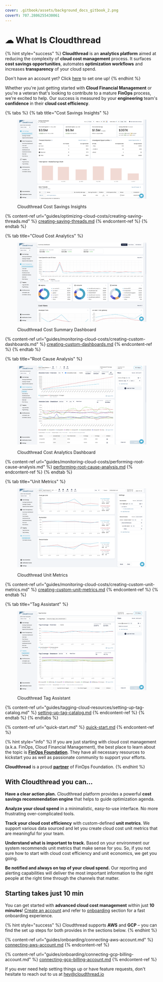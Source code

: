 ```yaml
---
cover: .gitbook/assets/background_docs_gitbook_2.png
coverY: 707.2806255430061
---
```


# ☁ What Is Cloudthread

{% hint style="success" %}
**Cloudthread** is an **analytics platform** aimed at reducing the complexity of **cloud cost management** process. It surfaces **cost savings opportunities**, automates **optimization workflows** and increases **transparency** of your cloud spend.

Don't have an account yet? Click [here](https://app.core.cloudthread.io/sign-up) to set one up!
{% endhint %}

Whether you're just getting started with **Cloud Financial Management** or you're a veteran that's looking to contribute to a mature **FinOps** process, we're excited to help. Our success is measured by your **engineering** team's **confidence** in their **cloud cost efficiency**.

{% tabs %}
{% tab title="Cost Savings Insights" %}
<figure><img src=".gitbook/assets/what-is-cloudthread-1-savings-hub.png" alt=""><figcaption><p>Cloudthread Cost Savings Insights</p></figcaption></figure>

{% content-ref url="guides/optimizing-cloud-costs/creating-saving-threads.md" %}
[creating-saving-threads.md](guides/optimizing-cloud-costs/creating-saving-threads.md)
{% endcontent-ref %}
{% endtab %}

{% tab title="Cloud Cost Analytics" %}
<figure><img src=".gitbook/assets/what-is-cloudthread-1-cost-lab.png" alt=""><figcaption><p>Cloudthread Cost Summary Dashboard</p></figcaption></figure>

{% content-ref url="guides/monitoring-cloud-costs/creating-custom-dashboards.md" %}
[creating-custom-dashboards.md](guides/monitoring-cloud-costs/creating-custom-dashboards.md)
{% endcontent-ref %}
{% endtab %}

{% tab title="Root Cause Analysis" %}
<figure><img src=".gitbook/assets/what-is-cloudthread-1-cost-lab-filter.png" alt=""><figcaption><p>Cloudthread Cost Analytics Dashboard</p></figcaption></figure>

{% content-ref url="guides/monitoring-cloud-costs/performing-root-cause-analysis.md" %}
[performing-root-cause-analysis.md](guides/monitoring-cloud-costs/performing-root-cause-analysis.md)
{% endcontent-ref %}
{% endtab %}

{% tab title="Unit Metrics" %}
<figure><img src=".gitbook/assets/what-is-cloudthread-1-unit-metrics.png" alt=""><figcaption><p>Cloudthread Unit Metrics</p></figcaption></figure>

{% content-ref url="guides/monitoring-cloud-costs/creating-custom-unit-metrics.md" %}
[creating-custom-unit-metrics.md](guides/monitoring-cloud-costs/creating-custom-unit-metrics.md)
{% endcontent-ref %}
{% endtab %}

{% tab title="Tag Assistant" %}
<figure><img src=".gitbook/assets/what-is-cloudthread-1-tags.png" alt=""><figcaption><p>Cloudthread Tag Assistant</p></figcaption></figure>

{% content-ref url="guides/tagging-cloud-resources/setting-up-tag-catalog.md" %}
[setting-up-tag-catalog.md](guides/tagging-cloud-resources/setting-up-tag-catalog.md)
{% endcontent-ref %}
{% endtab %}
{% endtabs %}

{% content-ref url="quick-start.md" %}
[quick-start.md](quick-start.md)
{% endcontent-ref %}

{% hint style="info" %}
If you are just starting with cloud cost management (a.k.a. FinOps, Cloud Financial Management), the best place to learn about the topic is [**FinOps Foundation**](https://www.finops.org). They have all necessary resources to kickstart you as well as passionate community to support your efforts.

**Cloudthread** is a proud [**partner**](https://www.finops.org/tools-services/cloudthread/) of FinOps Foundation.
{% endhint %}

## With Cloudthread you can...

**Have a clear action plan.** Cloudthread platform provides a powerful **cost savings recommendation engine** that helps to guide optimization agenda.

**Analyze your cloud spend** in a minimalistic, easy-to-use interface. No more frustrating over-complicated tools.

**Track your cloud cost efficiency** with custom-defined **unit metrics**. We support various data sourced and let you create cloud cost unit metrics that are meaningful for your team.

**Understand what is important to track.** Based on your environment our system recommends unit metrics that make sense for you. So, if you not sure how to start with cloud cost efficiency and unit economics, we get you going.

**Be notified and always on top of your cloud spend.** Our reporting and alerting capabilities will deliver the most important information to the right people at the right time through the channels that matter.

## Starting takes just 10 min

You can get started with **advanced cloud cost management** within just **10 minutes**! [Create an account](https://app.core.cloudthread.io/sign-up) and refer to [onboarding](guides/onboarding/ "mention") section for a fast onboarding experience.

{% hint style="success" %}
Cloudthread supports **AWS** and **GCP** – you can find the set up steps for both provides in the sections below.&#x20;
{% endhint %}

{% content-ref url="guides/onboarding/connecting-aws-account.md" %}
[connecting-aws-account.md](guides/onboarding/connecting-aws-account.md)
{% endcontent-ref %}

{% content-ref url="guides/onboarding/connecting-gcp-billing-account.md" %}
[connecting-gcp-billing-account.md](guides/onboarding/connecting-gcp-billing-account.md)
{% endcontent-ref %}

If you ever need help setting things up or have feature requests, don't hesitate to reach out to us at [hey@cloudthread.io](mailto:hey@cloudthread.io)
